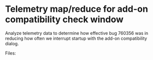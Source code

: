 Telemetry map/reduce for add-on compatibility check window
===================================================================

Analyze telemetry data to determine how effective bug 760356 was in
reducing how often we interrupt startup with the add-on compatibility dialog.

Files:
